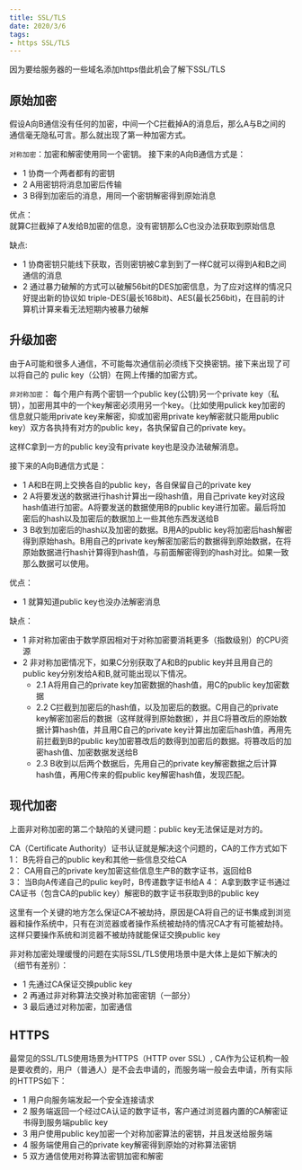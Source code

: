 ```yaml
---
title: SSL/TLS
date: 2020/3/6
tags:
- https SSL/TLS
---
```

因为要给服务器的一些域名添加https借此机会了解下SSL/TLS
<!--more-->

## 原始加密
假设A向B通信没有任何的加密，中间一个C拦截掉A的消息后，那么A与B之间的通信毫无隐私可言。那么就出现了第一种加密方式。  

`对称加密`：加密和解密使用同一个密钥。
接下来的A向B通信方式是：
* 1 协商一个两者都有的密钥  
* 2 A用密钥将消息加密后传输  
* 3 B得到加密后的消息，用同一个密钥解密得到原始消息  

优点：   
就算C拦截掉了A发给B加密的信息，没有密钥那么C也没办法获取到原始信息

缺点:  
* 1 协商密钥只能线下获取，否则密钥被C拿到到了一样C就可以得到A和B之间通信的消息
* 2 通过暴力破解的方式可以破解56bit的DES加密信息，为了应对这样的情况只好提出新的协议如 triple-DES(最长168bit)、AES(最长256bit)，在目前的计算机计算来看无法短期内被暴力破解

## 升级加密
由于A可能和很多人通信，不可能每次通信前必须线下交换密钥。接下来出现了可以将自己的 pulic key（公钥）在网上传播的加密方式。 

`非对称加密`： 每个用户有两个密钥一个public key(公钥)另一个private key（私钥），加密用其中的一个key解密必须用另一个key。（比如使用pulick key加密的信息就只能用private key来解密，抑或加密用private key解密就只能用public key）双方各执持有对方的public key，各执保留自己的private key。  

这样C拿到一方的public key没有private key也是没办法破解消息。

接下来的A向B通信方式是：
* 1 A和B在网上交换各自的public key，各自保留自己的private key
* 2 A将要发送的数据进行hash计算出一段hash值，用自己private key对这段hash值进行加密。A将要发送的数据使用B的public key进行加密。最后将加密后的hash以及加密后的数据加上一些其他东西发送给B
* 3 B收到加密后的hash以及加密的数据。B用A的public key将加密后hash解密得到原始hash。B用自己的private key解密加密后的数据得到原始数据，在将原始数据进行hash计算得到hash值，与前面解密得到的hash对比。如果一致那么数据可以使用。

优点：  
* 1 就算知道public key也没办法解密消息

缺点：
* 1 非对称加密由于数学原因相对于对称加密要消耗更多（指数级别）的CPU资源
* 2 非对称加密情况下，如果C分别获取了A和B的public key并且用自己的public key分别发给A和B,就可能出现以下情况。 
  * 2.1 A将用自己的private key加密数据的hash值，用C的public key加密数据
  * 2.2 C拦截到加密后的hash值，以及加密后的数据。C用自己的private key解密加密后的数据（这样就得到原始数据），并且C将篡改后的原始数据计算hash值，并且用C自己的private key计算出加密后hash值，再用先前拦截到B的public key加密篡改后的数得到加密后的数据。将篡改后的加密hash值、加密数据发送给B
  * 2.3 B收到以后两个数据后，先用自己的private key解密数据之后计算hash值，再用C传来的假public key解密hash值，发现匹配。

## 现代加密
  上面非对称加密的第二个缺陷的关键问题：public key无法保证是对方的。  

  CA（Certificate Authority）证书认证就是解决这个问题的，CA的工作方式如下  
  1： B先将自己的public key和其他一些信息交给CA  
  2： CA用自己的private key加密这些信息生产B的数字证书，返回给B  
  3： 当B向A传递自己的pulic key时，B传递数字证书给A
  4： A拿到数字证书通过CA证书（包含CA的public key）解密B的数字证书获取到B的public key  

  这里有一个关键的地方怎么保证CA不被劫持，原因是CA将自己的证书集成到浏览器和操作系统中，只有在浏览器或者操作系统被劫持的情况CA才有可能被劫持。这样只要操作系统和浏览器不被劫持就能保证交换public key


非对称加密处理缓慢的问题在实际SSL/TLS使用场景中是大体上是如下解决的（细节有差别）：
 * 1 先通过CA保证交换public key
 * 2 再通过非对称算法交换对称加密密钥（一部分）
 * 3 最后通过对称加密，加密通信

## HTTPS
 最常见的SSL/TLS使用场景为HTTPS（HTTP over SSL）, CA作为公证机构一般是要收费的，用户（普通人）是不会去申请的，而服务端一般会去申请，所有实际的HTTPS如下：
 * 1 用户向服务端发起一个安全连接请求  
 * 2 服务端返回一个经过CA认证的数字证书，客户通过浏览器内置的CA解密证书得到服务端public key  
 * 3 用户使用public key加密一个对称加密算法的密钥，并且发送给服务端
 * 4 服务端使用自己的private key解密得到原始的对称算法密钥
 * 5 双方通信使用对称算法密钥加密和解密








